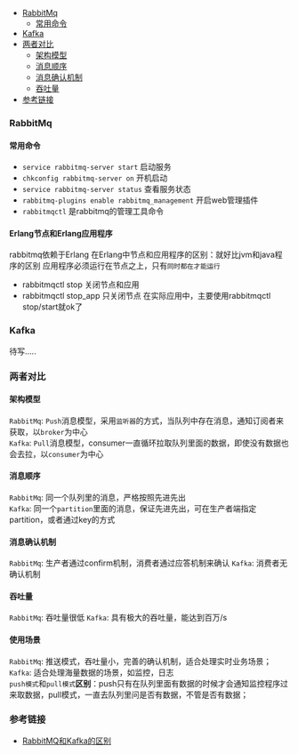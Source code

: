 
- [RabbitMq](#RabbitMq)
   - [常用命令](#常用命令)
- [Kafka](#Kafka)
- [两者对比](#两者对比)
    - [架构模型](#架构模型)
    - [消息顺序](#消息顺序)
    - [消息确认机制](#消息确认机制)
    - [吞吐量](#吞吐量)
- [参考链接](#参考链接)  

### RabbitMq
#### 常用命令
- `service rabbitmq-server start` 启动服务
- `chkconfig rabbitmq-server on`  开机启动
- `service rabbitmq-server status` 查看服务状态
- `rabbitmq-plugins enable rabbitmq_management`  开启web管理插件
- `rabbitmqctl` 是rabbitmq的管理工具命令
#### Erlang节点和Erlang应用程序
rabbitmq依赖于Erlang 在Erlang中节点和应用程序的区别：就好比jvm和java程序的区别 应用程序必须运行在节点之上，只有`同时都在才能运行`  
- rabbitmqctl stop 关闭节点和应用
- rabbitmqctl stop_app 只关闭节点
在实际应用中，主要使用rabbitmqctl stop/start就ok了

### Kafka 
待写.....

### 两者对比

#### 架构模型 

`RabbitMq`: `Push`消息模型，采用`监听器`的方式，当队列中存在消息，通知订阅者来获取，以`broker`为中心  
`Kafka`: `Pull`消息模型，consumer一直循环拉取队列里面的数据，即使没有数据也会去拉，以`consumer`为中心
#### 消息顺序
`RabbitMq`: 同一个队列里的消息，严格按照先进先出  
`Kafka`: 同一个`partition`里面的消息，保证先进先出，可在生产者端指定partition，或者通过key的方式

#### 消息确认机制
`RabbitMq`: 生产者通过confirm机制，消费者通过应答机制来确认
`Kafka`: 消费者无确认机制

#### 吞吐量
`RabbitMq`: 吞吐量很低
`Kafka`: 具有极大的吞吐量，能达到百万/s

#### 使用场景
`RabbitMq`: 推送模式，吞吐量小，完善的确认机制，适合处理实时业务场景；  
`Kafka`: 适合处理海量数据的场景，如监控，日志  
`push模式`和`pull模式`**区别**：push只有在队列里面有数据的时候才会通知监控程序过来取数据，pull模式，一直去队列里问是否有数据，不管是否有数据；

### 参考链接
- [RabbitMQ和Kafka的区别](https://www.cnblogs.com/iiwen/p/10195293.html)










